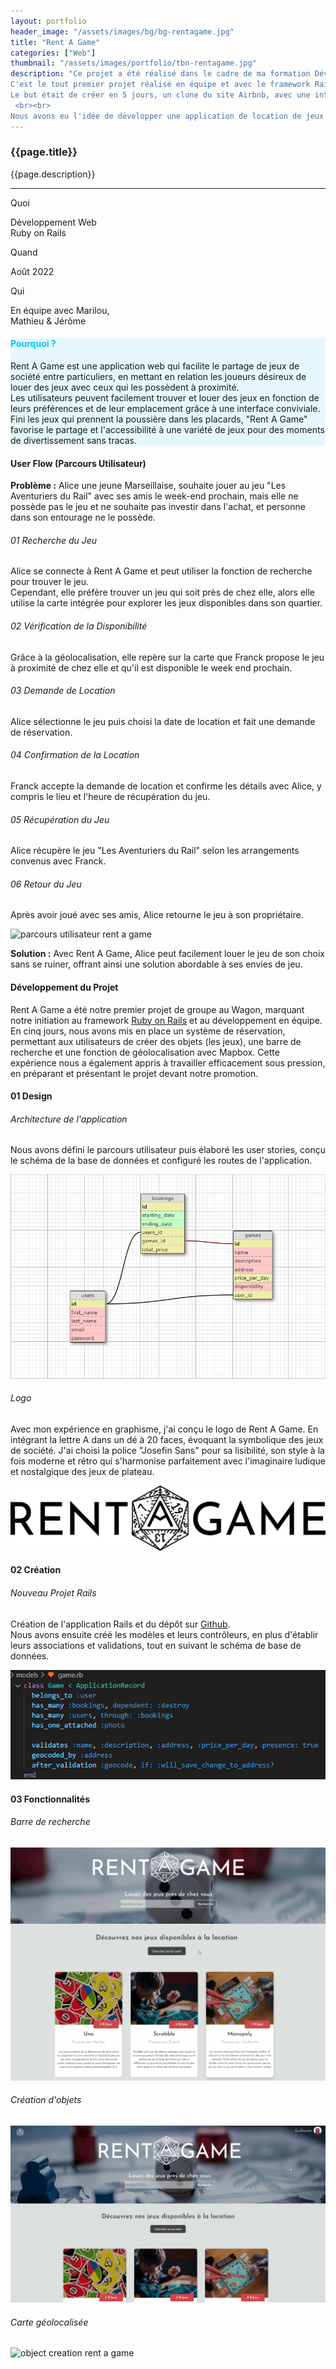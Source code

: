 ```yaml
---
layout: portfolio
header_image: "/assets/images/bg/bg-rentagame.jpg"
title: "Rent A Game"
categories: ["Web"]
thumbnail: "/assets/images/portfolio/tbn-rentagame.jpg"
description: "Ce projet a été réalisé dans le cadre de ma formation Développeur Web Full-Stack au Wagon Marseille. <br>
C'est le tout premier projet réalisé en équipe et avec le framework Rails. Il avait pour objectif de nous familiariser avec ce framework et le travail collaboratif.<br>
Le but était de créer en 5 jours, un clone du site Airbnb, avec une interface utilisateur permettant de visualiser les produits et un système de réservations fonctionnel.
 <br><br>
Nous avons eu l'idée de développer une application de location de jeux de société entre particuliers."
---
```

<div class="col-lg-8 text-left pf-container">
	<h3 class="mb-3 mt-3 project-title">{{page.title}}</h3>
	<p>{{page.description}}</p>

  <hr class="my-5">

  <div class="row">
      <div class="col-lg-4 text-center">
        <p class="text-color font-weight-bold mb-2">Quoi</p>
        <p>Développement Web <br> Ruby on Rails</p>
      </div>
      <div class="col-lg-4 text-center">
        <p class="text-color font-weight-bold mb-2">Quand</p>
        <p>Août 2022</p>
      </div>
      <div class="col-lg-4 text-center">
        <p class="text-color font-weight-bold mb-2">Qui</p>
        <p>En équipe avec Marilou, <br> Mathieu & Jérôme </p>
      </div>
  </div>
</div>

<div class="col-lg-12 text-center my-5 p-5" style="background-color: #c9f1f978">
  <h4 class="mb-3" style="color: #00c8f2">Pourquoi ?</h4>
	<p class="project-caption">Rent A Game est une application web qui facilite le partage de jeux de société entre particuliers, en mettant en relation les joueurs désireux de louer des jeux avec ceux qui les possèdent à proximité. <br> Les utilisateurs peuvent facilement trouver et louer des jeux en fonction de leurs préférences et de leur emplacement grâce à une interface conviviale. <br> Fini les jeux qui prennent la poussière dans les placards, "Rent A Game" favorise le partage et l'accessibilité à une variété de jeux pour des moments de divertissement sans tracas.</p>
</div>

<div class="container">
  <div class="service-2 col-lg-12 mt-5">
    <h4>User Flow (Parcours Utilisateur)</h4>
  </div>
  <div class="user-flow mt-5">
    <p><strong>Problème :</strong> Alice une jeune Marseillaise, souhaite jouer au jeu "Les Aventuriers du Rail" avec ses amis le week-end prochain, mais elle ne possède pas le jeu et ne souhaite pas investir dans l'achat, et personne dans son entourage ne le possède.</p>
    <h6><span class="step">01</span> Recherche du Jeu</h6>
    <p>Alice se connecte à Rent A Game et peut utiliser la fonction de recherche pour trouver le jeu. <br> Cependant, elle préfère trouver un jeu qui soit près de chez elle, alors elle utilise la carte intégrée pour explorer les jeux disponibles dans son quartier.</p>
    <h6><span class="step">02</span> Vérification de la Disponibilité</h6>
    <p>Grâce à la géolocalisation, elle repère sur la carte que Franck propose le jeu à proximité de chez elle et qu'il est disponible le week end prochain.</p>
    <h6><span class="step">03</span> Demande de Location</h6>
    <p>Alice sélectionne le jeu puis choisi la date de location et fait une demande de réservation.</p>
    <h6><span class="step">04</span> Confirmation de la Location</h6>
    <p>Franck accepte la demande de location et confirme les détails avec Alice, y compris le lieu et l'heure de récupération du jeu.</p>
    <h6><span class="step">05</span> Récupération du Jeu</h6>
    <p>Alice récupère le jeu "Les Aventuriers du Rail" selon les arrangements convenus avec Franck.</p>
    <h6><span class="step">06</span> Retour du Jeu</h6>
    <p>Après avoir joué avec ses amis, Alice retourne le jeu à son propriétaire.</p>
    <div class="col mt-3 mb-5 px-0 paysage-container">
      <div class="fade-in animscroll">
        <img src="/assets/images/portfolio/rentagame/user-flow-rentagame.gif" alt="parcours utilisateur rent a game" class="project-img">
      </div>
      <p class="pt-4 mb-5"><strong>Solution :</strong> Avec Rent A Game, Alice peut facilement louer le jeu de son choix sans se ruiner, offrant ainsi une solution abordable à ses envies de jeu. </p>
    </div>
  </div>

  <div class="service-2 col-lg-12 mt-5">
    <h4>Développement du Projet</h4>
  </div>

  <div class="user-flow mt-5">
    <p>Rent A Game a été notre premier projet de groupe au Wagon, marquant notre initiation au framework <a href="https://rubyonrails.org/" target="_blank">Ruby on Rails</a> et au développement en équipe. En cinq jours, nous avons mis en place un système de réservation, permettant aux utilisateurs de créer des objets (les jeux), une barre de recherche et une fonction de géolocalisation avec Mapbox. Cette expérience nous a également appris à travailler efficacement sous pression, en préparant et présentant le projet devant notre promotion.</p>
    <h4><span class="step">01</span> Design</h4>
    <h6>Architecture de l'application</h6>
    <p>Nous avons défini le parcours utilisateur puis élaboré les user stories, conçu le schéma de la base de données et configuré les routes de l'application.</p>
    <div class="col my-3 px-0 justify-content-start">
      <div class="fade-in animscroll">
        <img src="/assets/images/portfolio/rentagame/rentagame-db-table.jpg" alt="tables base de données rent a game" class="project-img">
      </div>
    </div>
    <h6>Logo</h6>
    <p>Avec mon expérience en graphisme, j'ai conçu le logo de Rent A Game. En intégrant la lettre A dans un dé à 20 faces, évoquant la symbolique des jeux de société. J'ai choisi la police "Josefin Sans" pour sa lisibilité, son style à la fois moderne et rétro qui s'harmonise parfaitement avec l'imaginaire ludique et nostalgique des jeux de plateau.</p>
    <div class="col my-3 px-5 paysage-container">
      <div class="fade-in animscroll">
        <img src="/assets/images/portfolio/rentagame/logo-rent-a-game.png" alt="logo rent a game" class="logo-img">
      </div>
    </div>
    <h4><span class="step">02</span> Création</h4>
    <h6>Nouveau Projet Rails</h6>
    <p>Création de l'application Rails et du dépôt sur <a href="https://github.com/MatWebDev/rent_a_game" target="_blank">Github</a>. <br> Nous avons ensuite créé les modèles et leurs contrôleurs, en plus d'établir leurs associations et validations, tout en suivant le schéma de base de données.</p>
    <div class="col my-3 px-0 justify-content-start">
      <div class="fade-in animscroll">
        <img src="/assets/images/portfolio/rentagame/rentagame-code-sample.jpg" alt="échantillon du code de passengers" class="project-img">
      </div>
    </div>
    <h4><span class="step">03</span> Fonctionnalités</h4>
    <h6 class="mt-5">Barre de recherche</h6>
    <div class="col my-3 px-0 paysage-container">
      <div class="fade-in animscroll">
        <img src="/assets/images/portfolio/rentagame/searchbar-rentagame.gif" alt="searchbar rent a game" class="project-img">
      </div>
    </div>
    <h6 class="mt-5">Création d'objets</h6>
    <div class="col my-3 px-0 paysage-container">
      <div class="fade-in animscroll">
        <img src="/assets/images/portfolio/rentagame/creation-rentagame.gif" alt="object creation rent a game" class="project-img">
      </div>
    </div>
    <h6 class="mt-5">Carte géolocalisée</h6>
    <div class="col my-3 px-0 paysage-container">
      <div class="fade-in animscroll">
        <img src="/assets/images/portfolio/rentagame/geoloc-rentagame.gif" alt="object creation rent a game" class="project-img">
      </div>
    </div>
  </div>
</div>
